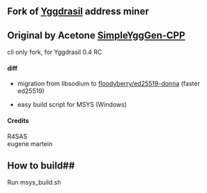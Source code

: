 
## Fork of [Yggdrasil](https://yggdrasil-network.github.io/) address miner ##
## Original by Acetone [SimpleYggGen-CPP](https://notabug.org/acetone/SimpleYggGen-CPP) ##

cli only fork, for Yggdrasil 0.4 RC

#### diff

- migration from libsodium to  [floodyberry/ed25519-donna](https://github.com/floodyberry/ed25519-donna) (faster ed25519)

- easy build script for MSYS (Windows)


#### Credits
R4SAS  
eugene martein


## How to build##
Run msys_build.sh

